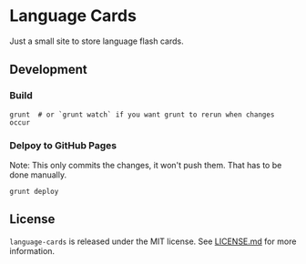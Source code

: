 # Language Cards

Just a small site to store language flash cards.


## Development

### Build

```
grunt  # or `grunt watch` if you want grunt to rerun when changes occur
```

### Delpoy to GitHub Pages

Note: This only commits the changes, it won't push them. That has to be done manually.

```
grunt deploy
```


## License

`language-cards` is released under the MIT license. See [LICENSE.md](LICENSE.md) for more information.

